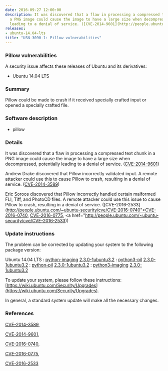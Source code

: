 ```yaml
---
date: 2016-09-27 12:00:00
description: It was discovered that a flaw in processing a compressed text chunk in
  a PNG image could cause the image to have a large size when decompressed, potentially
  leading to a denial of service. ([CVE-2014-9601](http://people.ubuntu.com/~ubuntu-security/cve/CVE-2014-9601))
releases:
- ubuntu-14.04-lts
title: "USN-3090-1: Pillow vulnerabilities"
---
```


### Pillow vulnerabilities

A security issue affects these releases of Ubuntu and its derivatives:

* Ubuntu 14.04 LTS

### Summary

Pillow could be made to crash if it received specially crafted input or opened a specially crafted file.

### Software description

* pillow 

### Details

 It was discovered that a flaw in processing a compressed text chunk in a PNG image could cause the image to have a large size when decompressed, potentially leading to a denial of service. ([CVE-2014-9601](http://people.ubuntu.com/~ubuntu-security/cve/CVE-2014-9601))

Andrew Drake discovered that Pillow incorrectly validated input. A remote attacker could use this to cause Pillow to crash, resulting in a denial of service. ([CVE-2014-3589](http://people.ubuntu.com/~ubuntu-security/cve/CVE-2014-3589))

Eric Soroos discovered that Pillow incorrectly handled certain malformed FLI, Tiff, and PhotoCD files. A remote attacker could use this issue to cause Pillow to crash, resulting in a denial of service. ([CVE-2016-2533](http://people.ubuntu.com/~ubuntu-security/cve/CVE-2016-0740">CVE-2016-0740</a>, <a href="http://people.ubuntu.com/~ubuntu-security/cve/CVE-2016-0775">CVE-2016-0775</a>, <a href="http://people.ubuntu.com/~ubuntu-security/cve/CVE-2016-2533))

### Update instructions

The problem can be corrected by updating your system to the following package version:

Ubuntu 14.04 LTS
 : [python-imaging](https://launchpad.net/ubuntu/+source/pillow) <span> [2.3.0-1ubuntu3.2](https://launchpad.net/ubuntu/+source/pillow/2.3.0-1ubuntu3.2) </span> 
 : [python3-pil](https://launchpad.net/ubuntu/+source/pillow) <span> [2.3.0-1ubuntu3.2](https://launchpad.net/ubuntu/+source/pillow/2.3.0-1ubuntu3.2) </span> 
 : [python-pil](https://launchpad.net/ubuntu/+source/pillow) <span> [2.3.0-1ubuntu3.2](https://launchpad.net/ubuntu/+source/pillow/2.3.0-1ubuntu3.2) </span> 
 : [python3-imaging](https://launchpad.net/ubuntu/+source/pillow) <span> [2.3.0-1ubuntu3.2](https://launchpad.net/ubuntu/+source/pillow/2.3.0-1ubuntu3.2) </span> 

To update your system, please follow these instructions: [https://wiki.ubuntu.com/Security/Upgrades](https://wiki.ubuntu.com/Security/Upgrades).

In general, a standard system update will make all the necessary changes. 

### References

 [CVE-2014-3589](http://people.ubuntu.com/~ubuntu-security/cve/CVE-2014-3589), 

 [CVE-2014-9601](http://people.ubuntu.com/~ubuntu-security/cve/CVE-2014-9601), 

 [CVE-2016-0740](http://people.ubuntu.com/~ubuntu-security/cve/CVE-2016-0740), 

 [CVE-2016-0775](http://people.ubuntu.com/~ubuntu-security/cve/CVE-2016-0775), 

 [CVE-2016-2533](http://people.ubuntu.com/~ubuntu-security/cve/CVE-2016-2533)
